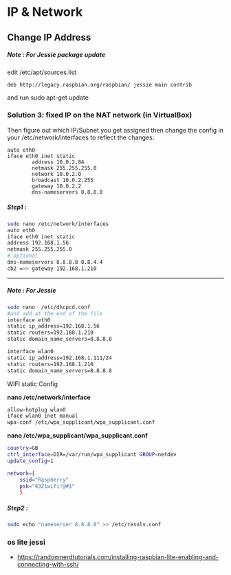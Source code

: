 # IP & Network

## Change IP Address

##### Note : For Jessie package update

edit /etc/apt/sources.list

```bashe
deb http://legacy.raspbian.org/raspbian/ jessie main contrib
```

and run sudo apt-get update

### Solution 3: fixed IP on the NAT network (in VirtualBox)

Then figure out which IP/Subnet you get assigned then change the config in your /etc/network/interfaces to reflect the changes:

```
auto eth0
iface eth0 inet static
        address 10.0.2.84
        netmask 255.255.255.0
        network 10.0.2.0
        broadcast 10.0.2.255
        gateway 10.0.2.2
        dns-nameservers 8.8.8.8
```

##### Step1 :

```bash
sudo nano /etc/network/interfaces
auto eth0
iface eth0 inet static
address 192.168.1.56
netmask 255.255.255.0
# optional
dns-nameservers 8.8.8.8 8.8.4.4
cb2 =>> gateway 192.168.1.210
```

---

##### Note : For Jessie

```bash
sudo nano  /etc/dhcpcd.conf
#and add at the end of the file
interface eth0
static ip_address=192.168.1.56
static routers=192.168.1.210
static domain_name_servers=8.8.8.8

interface wlan0
static ip_address=192.168.1.111/24
static routers=192.168.1.210
static domain_name_servers=8.8.8.8

```

WIFI static Config <br>

**nano /etc/network/interface**

```bash
allow-hotplug wlan0
iface wlan0 inet manual
wpa-conf /etc/wpa_supplicant/wpa_supplicant.conf
```

**nano /etc/wpa_supplicant/wpa_supplicant.conf**

```bash
country=GB
ctrl_interface=DIR=/var/run/wpa_supplicant GROUP=netdev
update_config=1

network={
    ssid="Raspberry"
    psk="4321wifi!@#$"
    }
```

##### Step2 :

```bash
sudo echo "nameserver 8.8.8.8" >> /etc/resolv.conf
```

### os lite jessi

- https://randomnerdtutorials.com/installing-raspbian-lite-enabling-and-connecting-with-ssh/
